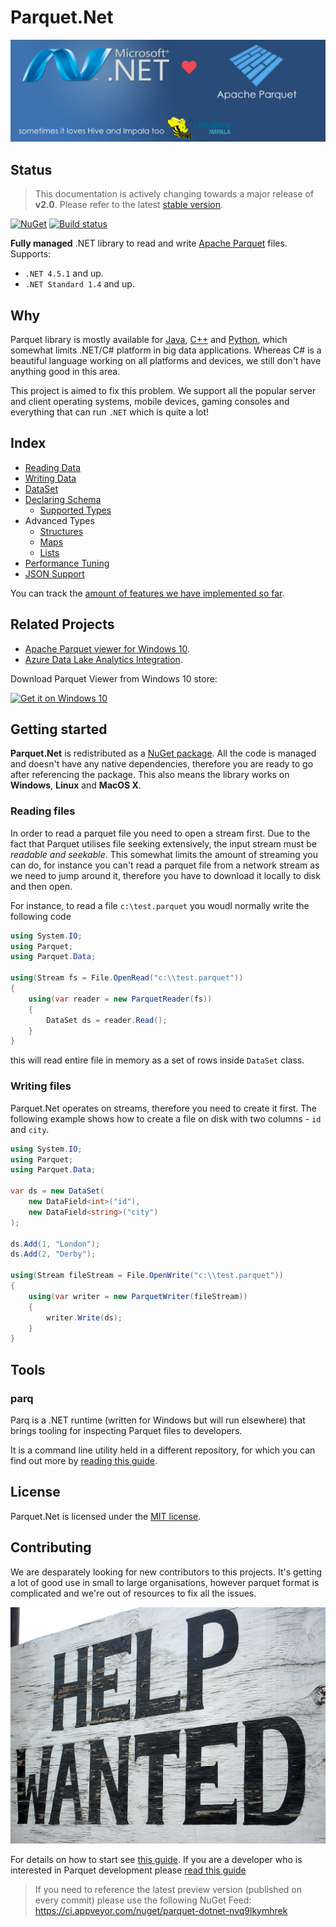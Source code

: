 # Parquet.Net 

![Icon](doc/img/dotnetlovesparquet.png)

## Status

> This documentation is actively changing towards a major release of **v2.0**. Please refer to the latest [stable version](https://github.com/elastacloud/parquet-dotnet/tree/stable-1.5).

[![NuGet](https://img.shields.io/nuget/v/Parquet.Net.svg)](https://www.nuget.org/packages/Parquet.Net)
[![Build status](https://ci.appveyor.com/api/projects/status/w3o50mweytm85uxb?svg=true)](https://ci.appveyor.com/project/aloneguid/parquet-dotnet)

**Fully managed** .NET library to read and write [Apache Parquet](https://parquet.apache.org/) files. Supports:
- `.NET 4.5.1` and up.
- `.NET Standard 1.4` and up.

## Why

Parquet library is mostly available for [Java](https://github.com/apache/parquet-mr), [C++](https://github.com/apache/parquet-cpp) and [Python](https://github.com/dask/fastparquet), which somewhat limits .NET/C# platform in big data applications. Whereas C# is a beautiful language working on all platforms and devices, we still don't have anything good in this area.

This project is aimed to fix this problem. We support all the popular server and client operating systems, mobile devices, gaming consoles and everything that can run `.NET` which is quite a lot!

## Index

- [Reading Data](doc/reading.md) 
- [Writing Data](doc/writing.md)
- [DataSet](doc/dataset.md) 
- [Declaring Schema](doc/schema.md)
  - [Supported Types](doc/types.md)
- Advanced Types
  - [Structures](doc/complex-struct.md)
  - [Maps](doc/complex-map.md)
  - [Lists](doc/complex-list.md)
- [Performance Tuning](doc/performance.md)
- [JSON Support](doc/json.md)

You can track the [amount of features we have implemented so far](doc/features.md).

## Related Projects

- [Apache Parquet viewer for Windows 10](https://github.com/aloneguid/parquet-viewer-uwp).
- [Azure Data Lake Analytics Integration](https://github.com/elastacloud/datalake-extractor-parquet).

Download Parquet Viewer from Windows 10 store:

<a href="https://www.microsoft.com/store/apps/9pgb0m8z4j2t?ocid=badge"><img src="https://assets.windowsphone.com/f2f77ec7-9ba9-4850-9ebe-77e366d08adc/English_Get_it_Win_10_InvariantCulture_Default.png" alt="Get it on Windows 10" width="200" /></a>

## Getting started

**Parquet.Net** is redistributed as a [NuGet package](https://www.nuget.org/packages/Parquet.Net). All the code is managed and doesn't have any native dependencies, therefore you are ready to go after referencing the package. This also means the library works on **Windows**, **Linux** and **MacOS X**.

### Reading files

In order to read a parquet file you need to open a stream first. Due to the fact that Parquet utilises file seeking extensively, the input stream must be *readable and seekable*. This somewhat limits the amount of streaming you can do, for instance you can't read a parquet file from a network stream as we need to jump around it, therefore you have to download it locally to disk and then open.

For instance, to read a file `c:\test.parquet` you woudl normally write the following code

```csharp
using System.IO;
using Parquet;
using Parquet.Data;

using(Stream fs = File.OpenRead("c:\\test.parquet"))
{
	using(var reader = new ParquetReader(fs))
	{
		DataSet ds = reader.Read();
	}
}
```

this will read entire file in memory as a set of rows inside `DataSet` class.

### Writing files

Parquet.Net operates on streams, therefore you need to create it first. The following example shows how to create a file on disk with two columns - `id` and `city`.

```csharp
using System.IO;
using Parquet;
using Parquet.Data;

var ds = new DataSet(
	new DataField<int>("id"),
	new DataField<string>("city")
);

ds.Add(1, "London");
ds.Add(2, "Derby");

using(Stream fileStream = File.OpenWrite("c:\\test.parquet"))
{
	using(var writer = new ParquetWriter(fileStream))
	{
		writer.Write(ds);
	}
}

```

## Tools

### parq

Parq is a .NET runtime (written for Windows but will run elsewhere) that brings tooling for inspecting Parquet files to developers. 

It is a command line utility held in a different repository, for which you can find out more by [reading this guide](https://github.com/elastacloud/parq).

## License

Parquet.Net is licensed under the [MIT license](https://github.com/elastacloud/parquet-dotnet/blob/master/LICENSE).

## Contributing

We are desparately looking for new contributors to this projects. It's getting a lot of good use in small to large organisations, however parquet format is complicated and we're out of resources to fix all the issues.

![Helpwanted](doc/img/helpwanted.jpg)

For details on how to start see [this guide](.github/CONTRIBUTING.md). If you are a developer who is interested in Parquet development please [read this guide](doc/parquet-getting-started.md)

> If you need to reference the latest preview version (published on every commit) please use the following NuGet Feed: https://ci.appveyor.com/nuget/parquet-dotnet-nvq9lkymhrek
